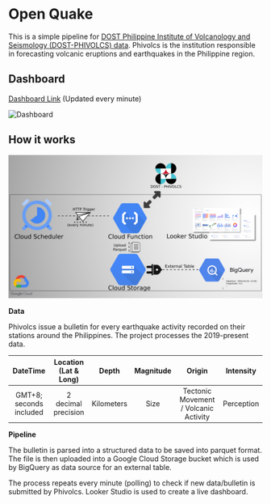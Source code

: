 # Open Quake

This is a simple pipeline for [DOST Philippine Institute of Volcanology and Seismology (DOST-PHIVOLCS) data](https://earthquake.phivolcs.dost.gov.ph/). Phivolcs is the institution responsible in forecasting volcanic eruptions and earthquakes in the Philippine region.

## Dashboard

[Dashboard Link](https://lookerstudio.google.com/s/grdqh93EDy4) (Updated every minute)

![Dashboard](./docs/dashboard.gif)

## How it works

![Flow](./docs/flow.png)

**Data**

Phivolcs issue a bulletin for every earthquake activity recorded on their stations around the Philippines. The project processes the 2019-present data.

|        DateTime         | Location (Lat & Long) |   Depth    | Magnitude |                Origin                 | Intensity  |
| :---------------------: | :-------------------: | :--------: | :-------: | :-----------------------------------: | :--------: |
| GMT+8; seconds included |  2 decimal precision  | Kilometers |   Size    | Tectonic Movement / Volcanic Activity | Perception |

**Pipeline**

The bulletin is parsed into a structured data to be saved into parquet format. The file is then uploaded into a Google Cloud Storage bucket which is used by BigQuery as data source for an external table.

The process repeats every minute (polling) to check if new data/bulletin is submitted by Phivolcs. Looker Studio is used to create a live dashboard.
